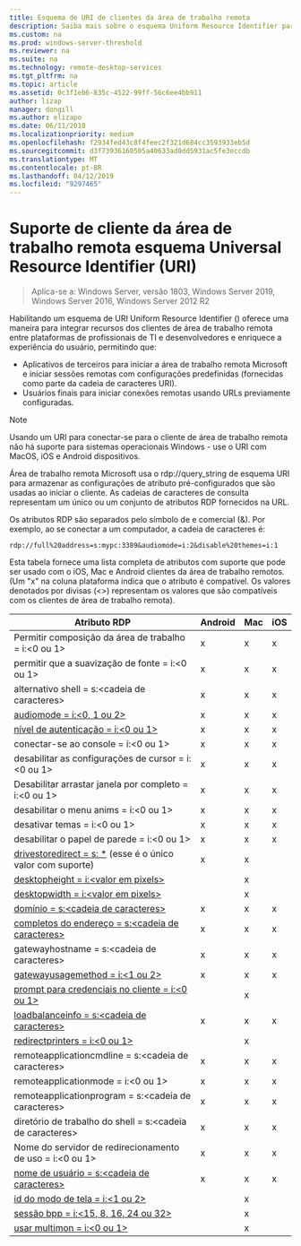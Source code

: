 ```yaml
---
title: Esquema de URI de clientes da área de trabalho remota
description: Saiba mais sobre o esquema Uniform Resource Identifier para clientes de área de trabalho remota
ms.custom: na
ms.prod: windows-server-threshold
ms.reviewer: na
ms.suite: na
ms.technology: remote-desktop-services
ms.tgt_pltfrm: na
ms.topic: article
ms.assetid: 0c3f1eb6-835c-4522-99ff-56c6ee4bb911
author: lizap
manager: dongill
ms.author: elizapo
ms.date: 06/11/2018
ms.localizationpriority: medium
ms.openlocfilehash: f2934fed43c8f4feec2f321d684cc3593933eb5d
ms.sourcegitcommit: d3f73936160505a40633ad8dd5931ac5fe3eccdb
ms.translationtype: MT
ms.contentlocale: pt-BR
ms.lasthandoff: 04/12/2019
ms.locfileid: "9297465"
---
```

# Suporte de cliente da área de trabalho remota esquema Universal Resource Identifier (URI)

>Aplica-se a: Windows Server, versão 1803, Windows Server 2019, Windows Server 2016, Windows Server 2012 R2

Habilitando um esquema de URI Uniform Resource Identifier () oferece uma maneira para integrar recursos dos clientes de área de trabalho remota entre plataformas de profissionais de TI e desenvolvedores e enriquece a experiência do usuário, permitindo que: 

- Aplicativos de terceiros para iniciar a área de trabalho remota Microsoft e iniciar sessões remotas com configurações predefinidas (fornecidas como parte da cadeia de caracteres URI).
- Usuários finais para iniciar conexões remotas usando URLs previamente configuradas.

>[!NOTE]
> Usando um URI para conectar-se para o cliente de área de trabalho remota não há suporte para sistemas operacionais Windows - use o URI com MacOS, iOS e Android dispositivos.

Área de trabalho remota Microsoft usa o rdp://query_string de esquema URI para armazenar as configurações de atributo pré-configurados que são usadas ao iniciar o cliente. As cadeias de caracteres de consulta representam um único ou um conjunto de atributos RDP fornecidos na URL. 

Os atributos RDP são separados pelo símbolo de e comercial (&). Por exemplo, ao se conectar a um computador, a cadeia de caracteres é:

```
rdp://full%20address=s:mypc:3389&audiomode=i:2&disable%20themes=i:1
```

Esta tabela fornece uma lista completa de atributos com suporte que pode ser usado com o iOS, Mac e Android clientes da área de trabalho remotos. (Um "x" na coluna plataforma indica que o atributo é compatível. Os valores denotados por divisas (<>) representam os valores que são compatíveis com os clientes de área de trabalho remota).

| **Atributo RDP**                                           | **Android** | **Mac** | **iOS** |
|---------------------------------------------------------|---------|-----|-----|
| Permitir composição da área de trabalho = i:&lt;0 ou 1&gt;                    | x       | x   | x   |
| permitir que a suavização de fonte = i:<0 ou 1&gt;                         | x       | x   | x   |
| alternativo shell = s:&lt;cadeia de caracteres&gt;                              | x       | x   | x   |
| [audiomode = i:&lt;0, 1 ou 2&gt;](https://technet.microsoft.com/library/ff393707.aspx)                                | x       | x   | x   |
| [nível de autenticação = i:&lt;0 ou 1&gt;](https://technet.microsoft.com/library/ff393709.aspx)                         | x       | x   | x   |
| conectar-se ao console = i:&lt;0 ou 1&gt;                           | x       | x   | x   |
| desabilitar as configurações de cursor = i:&lt;0 ou 1&gt;                      | x       | x   | x   |
| Desabilitar arrastar janela por completo = i:&lt;0 ou 1&gt;                     | x       | x   | x   |
| desabilitar o menu anims = i:&lt;0 ou 1&gt;                           | x       | x   | x   |
| desativar temas = i:&lt;0 ou 1&gt;                               | x       | x   | x   |
| desabilitar o papel de parede = i:&lt;0 ou 1&gt;                            | x       | x   | x   |
| [drivestoredirect = s: *](https://technet.microsoft.com/library/ff393728(v=ws.10).aspx) (esse é o único valor com suporte) | x       | x   |     |
| [desktopheight = i:&lt;valor em pixels&gt;](https://technet.microsoft.com/library/ff393702.aspx)                       |         | x   |     |
| [desktopwidth = i:&lt;valor em pixels&gt;](https://technet.microsoft.com/library/ff393697.aspx)                        |         | x   |     |
| [domínio = s:&lt;cadeia de caracteres&gt;](https://technet.microsoft.com/library/ff393673.aspx)                           | x | x | x |
| [completos do endereço = s:&lt;cadeia de caracteres&gt;](https://technet.microsoft.com/library/ff393661.aspx)                     | x | x | x |
| gatewayhostname = s:&lt;cadeia de caracteres&gt;                  | x | x | x |
| [gatewayusagemethod = i:&lt;1 ou 2&gt;](https://msdn.microsoft.com/aa381329.aspx)               | x | x | x |
| [prompt para credenciais no cliente = i:&lt;0 ou 1&gt;](https://technet.microsoft.com/library/ff393660(v=ws.10).aspx) |   | x |   |
| [loadbalanceinfo = s:&lt;cadeia de caracteres&gt;](https://technet.microsoft.com/library/ff393684.aspx)                  | x | x | x |
| [redirectprinters = i:&lt;0 ou 1&gt;](https://technet.microsoft.com/library/ff393671(v=ws.10).aspx)                 |   | x |   |
| remoteapplicationcmdline = s:&lt;cadeia de caracteres&gt;         | x | x | x |
| remoteapplicationmode = i:&lt;0 ou 1&gt;            | x | x | x |
| remoteapplicationprogram = s:&lt;cadeia de caracteres&gt;         | x | x | x |
| diretório de trabalho do shell = s:&lt;cadeia de caracteres&gt;          | x | x | x |
| Nome do servidor de redirecionamento de uso = i:&lt;0 ou 1&gt;      | x | x | x |
| [nome de usuário = s:&lt;cadeia de caracteres&gt;](https://technet.microsoft.com/library/ff393678.aspx)                         | x | x | x |
| [id do modo de tela = i:&lt;1 ou 2&gt;](https://technet.microsoft.com/library/ff393692.aspx)                   |   | x |   |
| [sessão bpp = i:&lt;15, 8, 16, 24 ou 32&gt;](https://technet.microsoft.com/library/ff393680.aspx)        |   | x |   |
| [usar multimon = i:&lt;0 ou 1&gt;](https://technet.microsoft.com/library/ff393695(v=ws.10).aspx)          |   | x |   |